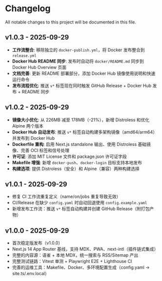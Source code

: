 # Changelog

All notable changes to this project will be documented in this file.

## v1.0.3 - 2025-09-29

- **工作流整合**: 移除独立的 `docker-publish.yml`，将 Docker 发布整合到 `release.yml`
- **Docker Hub README 同步**: 发布时自动将 `docker/README.md` 同步到 Docker Hub Overview 页面
- **文档完善**: 更新 README 部署部分，添加 Docker Hub 镜像使用说明和快速运行命令
- **发布流程优化**: 推送 `v*` 标签现在同时触发 GitHub Release + Docker Hub 发布 + README 同步

## v1.0.2 - 2025-09-29

- **镜像大小优化**: 从 226MB 减至 178MB（-21%），新增 Distroless 和优化 Alpine 两个版本
- **Docker Hub 自动发布**: 推送 `v*` 标签自动构建多架构镜像（amd64/arm64）并发布到 Docker Hub
- **Dockerfile 重构**: 启用 Next.js standalone 输出、使用 Distroless 基础镜像、完善 OCI 标签和信号处理
- **许可证**: 添加 MIT License 文件和 package.json 许可证字段
- **Makefile 增强**: 新增 `docker-push`、`docker-login` 目标支持本地发布
- **构建选项**: 提供 Distroless（安全）和 Alpine（兼容）两种构建选择

## v1.0.1 - 2025-09-29

- 修复 CI 工作流重复定义（name/on/jobs 重复导致无效）
- CI/Release 在缺少 `config.yaml` 时自动回退使用 `config.example.yaml`
- 新增发布工作流：推送 `v*` 标签自动构建并创建 GitHub Release（附打包产物）

## v1.0.0 - 2025-09-29

- 首次稳定版发布（v1.0.0）
- Next.js 14 App Router 基线，支持 MDX、PWA、next-intl（插件链式集成）
- 完整的内容源：语雀 + 本地 MDX，统一搜索与 RSS/Sitemap 产出
- 完整测试链路：Vitest 单测 + Playwright E2E + Lighthouse CI
- 完善的运维工具：Makefile、Docker、多环境配置生成（config.yaml → site.ts/.env.local）

